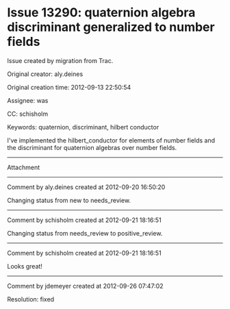 # Issue 13290: quaternion algebra discriminant generalized to number fields

Issue created by migration from Trac.

Original creator: aly.deines

Original creation time: 2012-09-13 22:50:54

Assignee: was

CC:  schisholm

Keywords: quaternion, discriminant, hilbert conductor

I've implemented the hilbert_conductor for elements of number fields and the discriminant for quaternion algebras over number fields.


---

Attachment


---

Comment by aly.deines created at 2012-09-20 16:50:20

Changing status from new to needs_review.


---

Comment by schisholm created at 2012-09-21 18:16:51

Changing status from needs_review to positive_review.


---

Comment by schisholm created at 2012-09-21 18:16:51

Looks great!


---

Comment by jdemeyer created at 2012-09-26 07:47:02

Resolution: fixed

